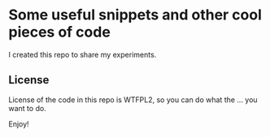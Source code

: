 # Some useful snippets and other cool pieces of code

I created this repo to share my experiments.

## License

License of the code in this repo is WTFPL2, so you can do what the ... you want to do.

Enjoy!